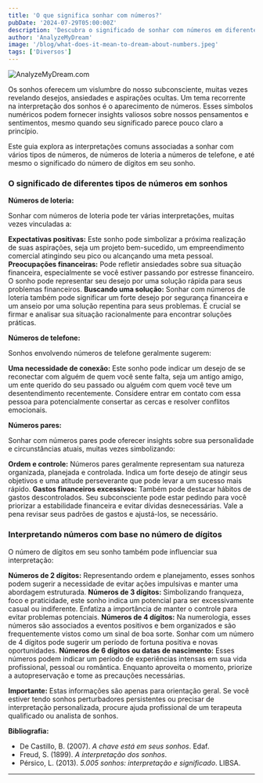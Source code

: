 ```yaml
---
title: 'O que significa sonhar com números?'
pubDate: '2024-07-29T05:00:00Z'
description: 'Descubra o significado de sonhar com números em diferentes contextos: loteria, telefone, pares e quantidade de dígitos.'
author: 'AnalyzeMyDream'
image: '/blog/what-does-it-mean-to-dream-about-numbers.jpeg'
tags: ['Diversos']
---
```


![AnalyzeMyDream.com](/blog/what-does-it-mean-to-dream-about-numbers.jpeg)


Os sonhos oferecem um vislumbre do nosso subconsciente, muitas vezes revelando desejos, ansiedades e aspirações ocultas. Um tema recorrente na interpretação dos sonhos é o aparecimento de números. Esses símbolos numéricos podem fornecer insights valiosos sobre nossos pensamentos e sentimentos, mesmo quando seu significado parece pouco claro a princípio. 

Este guia explora as interpretações comuns associadas a sonhar com vários tipos de números, de números de loteria a números de telefone, e até mesmo o significado do número de dígitos em seu sonho.

### O significado de diferentes tipos de números em sonhos

**Números de loteria:**

Sonhar com números de loteria pode ter várias interpretações, muitas vezes vinculadas a:

**Expectativas positivas:** Este sonho pode simbolizar a próxima realização de suas aspirações, seja um projeto bem-sucedido, um empreendimento comercial atingindo seu pico ou alcançando uma meta pessoal.
**Preocupações financeiras:** Pode refletir ansiedades sobre sua situação financeira, especialmente se você estiver passando por estresse financeiro. O sonho pode representar seu desejo por uma solução rápida para seus problemas financeiros.
**Buscando uma solução:** Sonhar com números de loteria também pode significar um forte desejo por segurança financeira e um anseio por uma solução repentina para seus problemas. É crucial se firmar e analisar sua situação racionalmente para encontrar soluções práticas. 

**Números de telefone:**

Sonhos envolvendo números de telefone geralmente sugerem:

**Uma necessidade de conexão:** Este sonho pode indicar um desejo de se reconectar com alguém de quem você sente falta, seja um antigo amigo, um ente querido do seu passado ou alguém com quem você teve um desentendimento recentemente. Considere entrar em contato com essa pessoa para potencialmente consertar as cercas e resolver conflitos emocionais.

**Números pares:**

Sonhar com números pares pode oferecer insights sobre sua personalidade e circunstâncias atuais, muitas vezes simbolizando:

**Ordem e controle:** Números pares geralmente representam sua natureza organizada, planejada e controlada. Indica um forte desejo de atingir seus objetivos e uma atitude perseverante que pode levar a um sucesso mais rápido. 
**Gastos financeiros excessivos:** Também pode destacar hábitos de gastos descontrolados. Seu subconsciente pode estar pedindo para você priorizar a estabilidade financeira e evitar dívidas desnecessárias. Vale a pena revisar seus padrões de gastos e ajustá-los, se necessário.

### Interpretando números com base no número de dígitos

O número de dígitos em seu sonho também pode influenciar sua interpretação:

**Números de 2 dígitos:** Representando ordem e planejamento, esses sonhos podem sugerir a necessidade de evitar ações impulsivas e manter uma abordagem estruturada. 
**Números de 3 dígitos:** Simbolizando franqueza, foco e praticidade, este sonho indica um potencial para ser excessivamente casual ou indiferente. Enfatiza a importância de manter o controle para evitar problemas potenciais.
**Números de 4 dígitos:** Na numerologia, esses números são associados a eventos positivos e bem organizados e são frequentemente vistos como um sinal de boa sorte. Sonhar com um número de 4 dígitos pode sugerir um período de fortuna positiva e novas oportunidades. 
**Números de 6 dígitos ou datas de nascimento:** Esses números podem indicar um período de experiências intensas em sua vida profissional, pessoal ou romântica. Enquanto aproveita o momento, priorize a autopreservação e tome as precauções necessárias.

**Importante:** 
Estas informações são apenas para orientação geral. Se você estiver tendo sonhos perturbadores persistentes ou precisar de interpretação personalizada, procure ajuda profissional de um terapeuta qualificado ou analista de sonhos. 

**Bibliografia:**

* De Castillo, B. (2007). *A chave está em seus sonhos*. Edaf.
* Freud, S. (1899). *A interpretação dos sonhos*.
* Pérsico, L. (2013). *5.005 sonhos: interpretação e significado*. LIBSA.

---